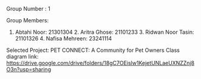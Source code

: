 Group Number : 1

Group Members: 
  1. Abtahi Noor:	21301304
	2. Aritra Ghose: 21101233
	3. Ridwan Noor Tasin: 21101326
	4. Nafisa Mehreen: 23241114

Selected Project: PET CONNECT: A Community for Pet Owners
Class diagram link: https://drive.google.com/drive/folders/18gC7OEislw1KejetUNLaeUXNZZnj8O3n?usp=sharing
